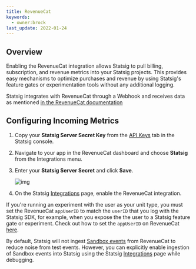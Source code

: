 ```yaml
---
title: RevenueCat
keywords:
  - owner:brock
last_update: 2022-01-24
---
```


## Overview

Enabling the RevenueCat integration allows Statsig to pull billing, subscription, and revenue metrics into your Statsig projects. This provides easy mechanisms to optimize purchases and revenue by using Statsig's feature gates or experimentation tools without any additional logging.

Statsig integrates with RevenueCat through a Webhook and receives data as mentioned [in the RevenueCat documentation](https://docs.revenuecat.com/docs/webhooks)

## Configuring Incoming Metrics

1. Copy your **Statsig Server Secret Key** from the [API Keys](https://console.statsig.com/api_keys) tab in the Statsig console. 
2. Navigate to your app in the RevenueCat dashboard and choose **Statsig** from the Integrations menu.
3. Enter your **Statsig Server Secret** and click **Save**.

   ![img](https://files.readme.io/f8b5f66-Screen_Shot_2021-11-05_at_9.20.40_AM.png)

4. On the Statsig [Integrations](https://console.statsig.com/integrations) page, enable the RevenueCat integration.


If you're running an experiment with the user as your unit type, you must set the RevenueCat `appUserID` to match the `userID` that you log with the Statsig SDK, for example, when you expose the the user to a Statsig feature gate or experiment. Check out how to set the `appUserID` on RevenueCat [here](https://docs.revenuecat.com/docs/user-ids#provided-app-user-id). 

By default, Statsig will not ingest [Sandbox events](https://docs.revenuecat.com/docs/webhooks#testing) from RevenueCat to reduce noise from test events. However, you can explicitly enable ingestion of Sandbox events into Statsig using the Statsig [Integrations](https://console.statsig.com/integrations) page while debugging. 
